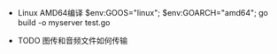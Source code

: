 - Linux AMD64编译 $env:GOOS="linux"; $env:GOARCH="amd64"; go build -o myserver test.go

- TODO  图传和音频文件如何传输